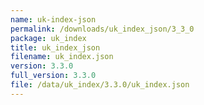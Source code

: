 ```yaml
---
name: uk-index-json
permalink: /downloads/uk_index_json/3_3_0
package: uk_index
title: uk_index_json
filename: uk_index.json
version: 3.3.0
full_version: 3.3.0
file: /data/uk_index/3.3.0/uk_index.json
---
```

